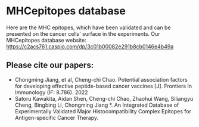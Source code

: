 # MHCepitopes database
Here are the MHC epitopes, which have been validated and can be presented on the cancer cells' surface in the experiments.
Our MHCepitopes database website: https://c2acs761.caspio.com/dp/3c01b00082e291b8cb0146e4b49a


## Please cite our papers: 
* Chongming Jiang, et al, Cheng-chi Chao. Potential association factors for developing effective peptide-based cancer vaccines [J]. Frontiers In Immunology (IF: 8.786). 2022
* Satoru Kawakita, Aidan Shen, Cheng-chi Chao, Zhaohui Wang, Siliangyu Cheng, Bingbing Li, Chongming Jiang *. An Integrated Database of Experimentally Validated Major Histocompatibility Complex Epitopes for Antigen-specific Cancer Therapy.

